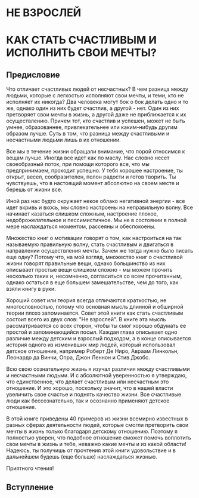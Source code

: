 # НЕ ВЗРОСЛЕЙ
# КАК СТАТЬ СЧАСТЛИВЫМ И ИСПОЛНИТЬ СВОИ МЕЧТЫ?

## Предисловие

Что отличает счастливых людей от несчастных? В чем разница между людьми, которые с легкостью исполняют свои мечты, и теми, кто не исполняет их никогда? Два человека могут бок о бок делать одно и то же, однако один из них будет счастлив, а другой - нет. Один из них претворяет свои мечты в жизнь, а другой даже не приближается к их осуществлению. Причем тот, кто счастлив и успешен, может не быть умнее, образованнее, привлекательнее или каким-нибудь другим образом лучше. Суть в том, что разница между счастливыми и несчастными людьми лишь в их отношении.

Все мы в течение жизни обращали внимание, что порой относимся к вещам лучше. Иногда все идет как по маслу. Нас словно несет своеобразный поток, при помощи которого все, что мы предпринимаем, проходит успешно. У тебя хорошее настроение, ты открыт, весел, сообразителен, полон радости и готов творить. Ты чувствуешь, что в настоящий момент абсолютно на своем месте и берешь от жизни все. 

Иной раз нас будто окружает некое облако негативной энергии - все идет вкривь и вкось, мы словно настроены на неправильную волну. Все начинает казаться слишком сложным, настроение плохое, недоброжелательное и пессимистичное. Мы не в состоянии в полной мере наслаждаться моментом, рассеяны и обеспокоены.

Множество книг о мотивации говорят о том, как настроиться на так называемую правильную волну, стать счастливым и двигаться в направлении осуществления мечты. Зачем же тогда нужно было писать еще одну? Потому что, на мой взгляд, множество книг о счастливой жизни говорят правильные вещи, однако большинство из них описывает простые вещи слишком сложно - мы можем прочить несколько таких и, несомненно, согласиться со всем прочитанным, однако остаться в еще большем замешательстве, чем до того, как взяли книгу в руки.

Хороший совет или теория всегда отличаются краткостью, не многословностью, потому что основная мысль длинной и обширной теории плохо запоминается. Совет этой книги как стать счастливым состоит всего из двух слов: "Не взрослей". В книге эта мысль рассматривается со всех сторон, чтобы ты смог хорошо обдумать ее простой и запоминающийся посыл. Каждая глава описывает одно различие между детским и взрослый подходом, а в конце описывается история одного из изменивших мир людей, который использовал детское отношение, например Роберт Де Ниро, Авраам Линкольн, Леонардо да Винчи, Опра, Джон Леннон и Стив Джобс.

Всю свою сознательную жизнь я изучал различия между счастливыми и несчастными людьми. И с абсолютной уверенностью я утверждаю, что единственное, что делает счастливым или несчастным это отношение. И это хорошо, поскольку значит, что в нашей власти увеличить свое счастье и поднять качество жизни. Все счастливые люди как бессознательно, так и осознанно применяют детское отношение.

В этой книге приведены 40 примеров из жизни всемирно известных в разных сферах деятельности людей, которые смогли претворить свои мечты в жизнь только благодаря детскому отношению. Поэтому я полностью уверен, что подобное отношение сможет помочь воплотить свои мечты в жизнь и тебе, неважно какие мечты и из какой области! Надеюсь, ты получишь от прочтения этой книги удовольствие и в дальнейшем будешь (еще больше) наслаждаться жизнью.

Приятного чтения!


## Вступление
